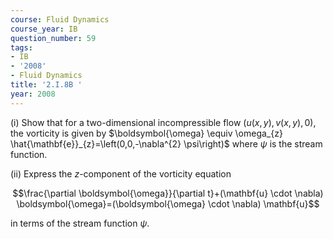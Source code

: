```yaml
---
course: Fluid Dynamics
course_year: IB
question_number: 59
tags:
- IB
- '2008'
- Fluid Dynamics
title: '2.I.8B '
year: 2008
---
```



(i) Show that for a two-dimensional incompressible flow $(u(x, y), v(x, y), 0)$, the vorticity is given by $\boldsymbol{\omega} \equiv \omega_{z} \hat{\mathbf{e}}_{z}=\left(0,0,-\nabla^{2} \psi\right)$ where $\psi$ is the stream function.

(ii) Express the $z$-component of the vorticity equation

$$\frac{\partial \boldsymbol{\omega}}{\partial t}+(\mathbf{u} \cdot \nabla) \boldsymbol{\omega}=(\boldsymbol{\omega} \cdot \nabla) \mathbf{u}$$

in terms of the stream function $\psi$.